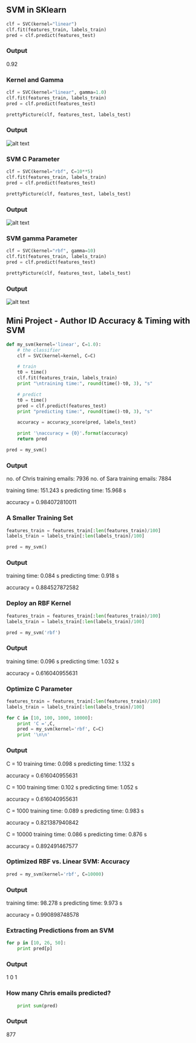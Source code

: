 ## SVM in SKlearn

```python
clf = SVC(kernel="linear")
clf.fit(features_train, labels_train)
pred = clf.predict(features_test)
```

### Output
0.92


### Kernel and Gamma
```python
clf = SVC(kernel="linear", gamma=1.0)
clf.fit(features_train, labels_train)
pred = clf.predict(features_test)

prettyPicture(clf, features_test, labels_test)
```
### Output
![alt text](https://github.com/yasirtaher/machine-learning/blob/master/Udacity_Intro_to_Machine_Learning/Quiz/%232-SVM/01-SVM_in_SKlearn/testLinear.png?raw=true)

### SVM C Parameter
```python
clf = SVC(kernel="rbf", C=10**5)
clf.fit(features_train, labels_train)
pred = clf.predict(features_test)

prettyPicture(clf, features_test, labels_test)

```

### Output
![alt text](https://github.com/yasirtaher/machine-learning/blob/master/Udacity_Intro_to_Machine_Learning/Quiz/%232-SVM/01-SVM_in_SKlearn/testRBFC10**5.png)


### SVM gamma Parameter
```python
clf = SVC(kernel="rbf", gamma=10)
clf.fit(features_train, labels_train)
pred = clf.predict(features_test)

prettyPicture(clf, features_test, labels_test)
```

### Output
![alt text](https://github.com/yasirtaher/machine-learning/blob/master/Udacity_Intro_to_Machine_Learning/Quiz/%232-SVM/01-SVM_in_SKlearn/testRBFGamma10.png)


## Mini Project - Author ID Accuracy & Timing with SVM

```python
def my_svm(kernel='linear', C=1.0):
    # the classifier
    clf = SVC(kernel=kernel, C=C)

    # train
    t0 = time()
    clf.fit(features_train, labels_train)
    print "\ntraining time:", round(time()-t0, 3), "s"

    # predict
    t0 = time()
    pred = clf.predict(features_test)
    print "predicting time:", round(time()-t0, 3), "s"

    accuracy = accuracy_score(pred, labels_test)

    print '\naccuracy = {0}'.format(accuracy)
    return pred

pred = my_svm()
```

### Output
no. of Chris training emails: 7936
no. of Sara training emails: 7884

training time: 151.243 s
predicting time: 15.968 s

accuracy = 0.984072810011

### A Smaller Training Set

```python
features_train = features_train[:len(features_train)/100]
labels_train = labels_train[:len(labels_train)/100]

pred = my_svm()
```

### Output
training time: 0.084 s
predicting time: 0.918 s

accuracy = 0.884527872582

### Deploy an RBF Kernel

```python
features_train = features_train[:len(features_train)/100]
labels_train = labels_train[:len(labels_train)/100]

pred = my_svm('rbf')
```

### Output
training time: 0.096 s
predicting time: 1.032 s

accuracy = 0.616040955631

### Optimize C Parameter

```python
features_train = features_train[:len(features_train)/100]
labels_train = labels_train[:len(labels_train)/100]

for C in [10, 100, 1000, 10000]:
    print 'C =',C,
    pred = my_svm(kernel='rbf', C=C)
    print '\n\n'
```

### Output
C = 10 
training time: 0.098 s
predicting time: 1.132 s

accuracy = 0.616040955631

C = 100 
training time: 0.102 s
predicting time: 1.052 s

accuracy = 0.616040955631

C = 1000 
training time: 0.089 s
predicting time: 0.983 s

accuracy = 0.821387940842

C = 10000 
training time: 0.086 s
predicting time: 0.876 s

accuracy = 0.892491467577

### Optimized RBF vs. Linear SVM: Accuracy

```python
pred = my_svm(kernel='rbf', C=10000)
```

### Output
training time: 98.278 s
predicting time: 9.973 s

accuracy = 0.990898748578

### Extracting Predictions from an SVM

```python
for p in [10, 26, 50]:
    print pred[p]
```

### Output
1
0
1

### How many Chris emails predicted?

```python
    print sum(pred)
```

### Output
877
